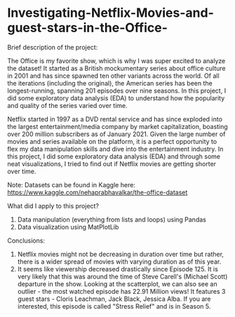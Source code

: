 # Investigating-Netflix-Movies-and-guest-stars-in-the-Office-

Brief description of the project:

The Office is my favorite show, which is why I was super excited to analyze the dataset! It started as a British mockumentary series about office culture in 2001 and has since spawned ten other variants across the world. Of all the iterations (including the original), the American series has been the longest-running, spanning 201 episodes over nine seasons. In this project, I did some exploratory data analysis (EDA) to understand how the popularity and quality of the series varied over time. 

Netflix started in 1997 as a DVD rental service and has since exploded into the largest entertainment/media company by market capitalization, boasting over 200 million subscribers as of January 2021. Given the large number of movies and series available on the platform, it is a perfect opportunity to flex my data manipulation skills and dive into the entertainment industry. In this project, I did some exploratory data analysis (EDA) and through some neat visualizations, I tried to find out if Netflix movies are getting shorter over time. 

Note: Datasets can be found in Kaggle here: https://www.kaggle.com/nehaprabhavalkar/the-office-dataset

What did I apply to this project?

1. Data manipulation (everything from lists and loops) using Pandas
2. Data visualization using MatPlotLib

Conclusions: 

1. Netflix movies might not be decreasing in duration over time but rather, there is a wider spread of movies with varying duration as of this year.
2. It seems like viewership decreased drastically since Episode 125. It is very likely that this was around the time of Steve Carell's (Michael Scott) departure in the show. Looking at the scatterplot, we can also see an outlier - the most watched episode has 22.91 Million views! It features 3 guest stars - Cloris Leachman, Jack Black, Jessica Alba. 
If you are interested, this episode is called "Stress Relief" and is in Season 5. 
